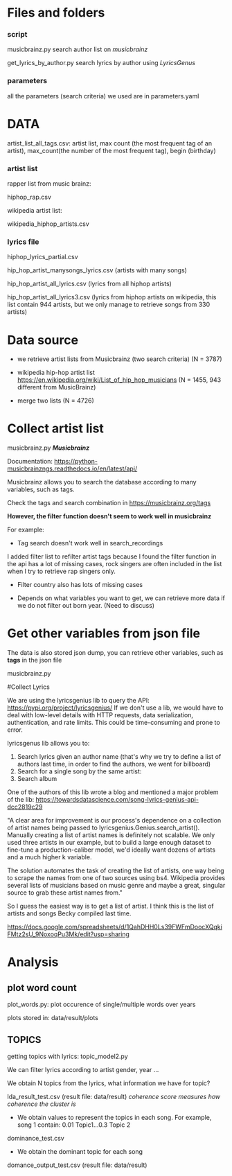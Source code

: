# Files and folders

### script
musicbrainz.py search author list on *musicbrainz*

get_lyrics_by_author.py search lyrics by author using *LyricsGenus*

### parameters

all the parameters (search criteria) we used are in parameters.yaml

# DATA 

artist_list_all_tags.csv: artist list, max count (the most frequent tag of an artist), max_count(the number of the most frequent tag), begin (birthday)

### artist list 

rapper list from music brainz:

hiphop_rap.csv

wikipedia artist list:

wikipedia_hiphop_artists.csv


### lyrics file
hiphop_lyrics_partial.csv

hip_hop_artist_manysongs_lyrics.csv  (artists with many songs)

hip_hop_artist_all_lyrics.csv  (lyrics from all hiphop artists)

hip_hop_artist_all_lyrics3.csv (lyrics from hiphop artists on wikipedia, this list contain 944 artists, but we only manage to retrieve songs from 330 artists)

# Data source

* we retrieve artist lists from Musicbrainz (two search criteria) (N = 3787)

* wikipedia hip-hop artist list https://en.wikipedia.org/wiki/List_of_hip_hop_musicians  (N = 1455, 943 different from MusicBrainz)

* merge two lists (N = 4726)


# Collect artist list

musicbrainz.py
***Musicbrainz***

Documentation: https://python-musicbrainzngs.readthedocs.io/en/latest/api/

Musicbrainz allows you to search the database according to many variables, such as tags. 

Check the tags and search combination in https://musicbrainz.org/tags

**However, the filter function doesn't seem to work well in musicbrainz**

For example:

* Tag search doesn't work well in search_recordings

I added filter list to refilter artist tags because I found the filter function in the api has a lot of missing cases, rock singers are often included in the list when I try to retrieve rap singers only.

* Filter country also has lots of missing cases

* Depends on what variables you want to get, we can retrieve more data if we do not filter out born year. (Need to discuss)

# Get other variables from json file

The data is also stored json dump, you can retrieve other variables, such as **tags** in the json file

musicbrainz.py


#Collect Lyrics

We are using the lyricsgenius lib to query the API:
https://pypi.org/project/lyricsgenius/
If we don't use a lib, we would have to deal with low-level details with HTTP requests, data serialization, authentication, and rate limits. This could be time-consuming and prone to error. 

lyricsgenus lib allows you to:

1. Search lyrics given an author name (that's why we try to define a list of authors last time, in order to find the authors, we went for billboard)
2. Search for a single song by the same artist:
3. Search album

One of the authors of this lib wrote a blog and mentioned a major problem of the lib:
https://towardsdatascience.com/song-lyrics-genius-api-dcc2819c29

"A clear area for improvement is our process's dependence on a collection of artist names being passed to lyricsgenius.Genius.search_artist(). Manually creating a list of artist names is definitely not scalable. We only used three artists in our example, but to build a large enough dataset to fine-tune a production-caliber model, we'd ideally want dozens of artists and a much higher k variable.

The solution automates the task of creating the list of artists, one way being to scrape the names from one of two sources using bs4. Wikipedia provides several lists of musicians based on music genre and maybe a great, singular source to grab these artist names from."

So I guess the easiest way is to get a list of artist. I think this is the list of artists and songs Becky compiled last time.

https://docs.google.com/spreadsheets/d/1QahDHH0Ls39FWFmDoocXQqkiFMtz2sU_9NoxoqPu3Mk/edit?usp=sharing

# Analysis 

## plot word count

plot_words.py: plot occurence of single/multiple words over years

plots stored in: data/result/plots

## TOPICS

getting topics with lyrics: topic_model2.py

We can filter lyrics according to artist gender, year ...

We obtain N topics from the lyrics, what information we have for topic?

lda_result_test.csv (result file: data/result) *coherence score measures how coherence the cluster is*

* We obtain values to represent the topics in each song. For example, song 1 contain: 0.01 Topic1...0.3 Topic 2

dominance_test.csv

* We obtain the dominant topic for each song

domance_output_test.csv   (result file: data/result)













